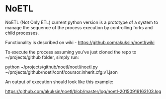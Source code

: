 # NoETL
NoETL (Not Only ETL) current python version is a prototype of a system to manage the sequence of the process execution by controlling forks and child processes. 

Functionality is described on wiki - https://github.com/akuksin/noetl/wiki

To execute the process assuming you've just cloned the repo to ~/projects/github folder, simply run:

python ~/projects/github/noetl/noetl/noetl.py ~/projects/github/noetl/conf/coursor.inherit.cfg.v1.json

An output of execution should look like this example:

https://github.com/akuksin/noetl/blob/master/log/noetl-20150916163103.log
